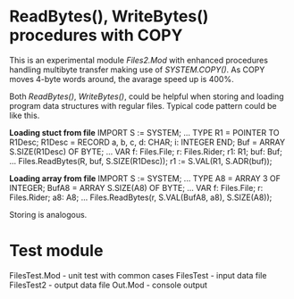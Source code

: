 # ReadBytes(), WriteBytes() procedures with COPY

This is an experimental module *Files2.Mod* with enhanced procedures handling multibyte transfer making use of *SYSTEM.COPY()*. As COPY moves 4-byte words around, the avarage speed up is 400%.

Both *ReadBytes()*, *WriteBytes()*, could be helpful when storing and loading program data structures with regular files. Typical code pattern could be like this.

**Loading stuct from file**
	IMPORT S := SYSTEM;
	...
	TYPE
	  R1 = POINTER TO R1Desc;
	  R1Desc = RECORD a, b, c, d: CHAR; i: INTEGER END;
	  Buf = ARRAY S.SIZE(R1Desc) OF BYTE;
	...
	VAR f: Files.File; r: Files.Rider;
	  r1: R1; buf: Buf;
	...
	Files.ReadBytes(R, buf, S.SIZE(R1Desc));
	r1 := S.VAL(R1, S.ADR(buf));

**Loading array from file**
	IMPORT S := SYSTEM;
	...
	TYPE
	  A8 = ARRAY 3 OF INTEGER;
	  BufA8 = ARRAY S.SIZE(A8) OF BYTE;
	...
	VAR f: Files.File; r: Files.Rider;
	  a8: A8;
	...
	Files.ReadBytes(r, S.VAL(BufA8, a8), S.SIZE(A8));

Storing is analogous.

# Test module

FilesTest.Mod - unit test with common cases
FilesTest - input data file
FilesTest2 - output data file
Out.Mod - console output

